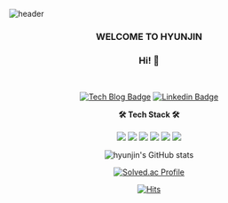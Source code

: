 ![header](https://capsule-render.vercel.app/api?type=waving&color=FE2E9A&height=280&section=header&text=WECOME🤍&fontSize=80&fontColor=FFFFFF)

<h3 align="center"><b>WELCOME TO HYUNJIN</b></h3>
<h3 align="center"><b>Hi! 💛</b></h3>
</br>

<div align=center>
	
[![Tech Blog Badge](http://img.shields.io/badge/-Tech%20blog-black?style=flat-square&logo=github&link)](https://steadily-hyunjin.tistory.com/)
[![Linkedin Badge](https://img.shields.io/badge/-LinkedIn-blue?style=flat-square&logo=Linkedin&logoColor=white&link=https://www.linkedin.com/in/seong-yun-byeon-8183a8113/)](https://linktr.ee/HYUNJINLEE)
</br>

<!-- tech badge -->
<b>🛠 Tech Stack 🛠</b></h3>
</br>
</br>
<img src="https://img.shields.io/badge/C-00599C?style=flat&logo=C&logoColor=white"/></a>
<img src="https://img.shields.io/badge/C++-00599C?style=flat&logo=C%2B%2B&logoColor=white"/></a>
<img src="https://img.shields.io/badge/Android-3DDC84?style=flat-square&logo=Android&logoColor=white"/></a>
<img src="https://img.shields.io/badge/Kotlin-7F52FF?style=flat-square&logo=Android&logoColor=white"/></a>
<img src="https://img.shields.io/badge/Java-007396?style=flat-square&logo=Android&logoColor=white"/></a>
<img src="https://img.shields.io/badge/Python-3776AB?style=flat&logo=Python&logoColor=white"/></a>

![hyunjin's GitHub stats](https://github-readme-stats.vercel.app/api?username=2hyunjinn&show_icons=true&theme=radical)

[![Solved.ac Profile](http://mazassumnida.wtf/api/v2/generate_badge?boj=hyunjin04)](https://solved.ac/hyunjin04/)

[![Hits](https://hits.seeyoufarm.com/api/count/incr/badge.svg?url=https%3A%2F%2Fgithub.com%2F2hyunjinn&count_bg=%23ED28A6&title_bg=%23555555&icon=github.svg&icon_color=%23E7E7E7&title=hits&edge_flat=false)](https://hits.seeyoufarm.com)
